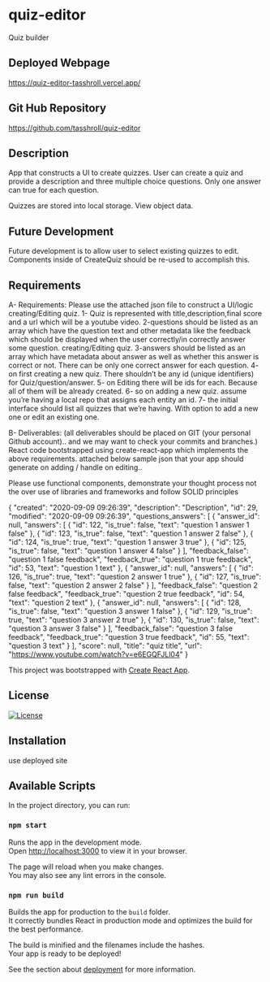# quiz-editor
Quiz builder

## Deployed Webpage

 https://quiz-editor-tasshroll.vercel.app/


## Git Hub Repository

https://github.com/tasshroll/quiz-editor

## Description

App that constructs a UI to create quizzes. User can create a quiz and provide a description and three multiple choice questions. Only one answer can true for each question.

Quizzes are stored into local storage. View object data.

## Future Development

Future development is to allow user to select existing quizzes to edit.
Components inside of CreateQuiz should be re-used to accomplish this.

## Requirements
A-	Requirements: 
             Please use the attached json file to construct a UI/logic creating/Editing quiz. 
1- Quiz is represented with title,description,final score and a url which will be a youtube video. 
2-questions should be listed as an array which have the question text and other metadata like the feedback which should be displayed when the user correctly/in correctly answer some question.
creating/Editing quiz. 
3-answers should be listed as an array which have metadata about answer as well as whether this answer is correct or not. There can be only one correct answer for each question. 
4- on first creating a new quiz. There shouldn’t be any id (unique identifiers) for Quiz/question/answer.
5- on Editing there will be ids for each. Because all of them will be already created. 
6- so on adding a new quiz. assume you’re having a local repo that assigns each entity an id. 
7- the initial interface should list all quizzes that we’re having. With option to add a new one or edit an existing one. 

B- Deliverables: (all deliverables should be placed on GIT (your personal Github account).. and we may want to check your commits and branches.)
React code bootstrapped using create-react-app which implements the above requirements.
attached below sample json that your app should generate on adding / handle on editing..

Please use functional components, demonstrate your thought process not the over use of libraries and frameworks and follow SOLID principles 

{
  "created": "2020-09-09 09:26:39",
  "description": "Description",
  "id": 29,
  "modified": "2020-09-09 09:26:39",
  "questions_answers": [
    {
      "answer_id": null,
      "answers": [
        {
          "id": 122,
          "is_true": false,
          "text": "question 1 answer 1 false"
        },
        {
          "id": 123,
          "is_true": false,
          "text": "question 1 answer 2 false"
        },
        {
          "id": 124,
          "is_true": true,
          "text": "question 1 answer 3 true"
        },
        {
          "id": 125,
          "is_true": false,
          "text": "question 1 answer 4 false"
        }
      ],
      "feedback_false": "question 1 false feedback",
      "feedback_true": "question 1 true feedback",
      "id": 53,
      "text": "question 1 text"
    },
    {
      "answer_id": null,
      "answers": [
        {
          "id": 126,
          "is_true": true,
          "text": "question 2 answer 1 true"
        },
        {
          "id": 127,
          "is_true": false,
          "text": "question 2 answer 2 false"
        }
      ],
      "feedback_false": "question 2 false feedback",
      "feedback_true": "question 2 true feedback",
      "id": 54,
      "text": "question 2 text"
    },
    {
      "answer_id": null,
      "answers": [
        {
          "id": 128,
          "is_true": false,
          "text": "question 3 answer 1 false"
        },
        {
          "id": 129,
          "is_true": true,
          "text": "question 3 answer 2 true"
        },
        {
          "id": 130,
          "is_true": false,
          "text": "question 3 answer 3 false"
        }
      ],
      "feedback_false": "question 3 false feedback",
      "feedback_true": "question 3 true feedback",
      "id": 55,
      "text": "question 3 text"
    }
  ],
  "score": null,
  "title": "quiz title",
  "url": "https://www.youtube.com/watch?v=e6EGQFJLl04"
}

This project was bootstrapped with [Create React App](https://github.com/facebook/create-react-app).

## License

[![License](https://img.shields.io/badge/License-n/a-n/a.svg)](n/a)

## Installation

use deployed site


## Available Scripts

In the project directory, you can run:

### `npm start`

Runs the app in the development mode.\
Open [http://localhost:3000](http://localhost:3000) to view it in your browser.

The page will reload when you make changes.\
You may also see any lint errors in the console.


### `npm run build`

Builds the app for production to the `build` folder.\
It correctly bundles React in production mode and optimizes the build for the best performance.

The build is minified and the filenames include the hashes.\
Your app is ready to be deployed!

See the section about [deployment](https://facebook.github.io/create-react-app/docs/deployment) for more information.
